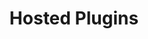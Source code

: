 ---
title: 'Hosted Plugins'
breadcrumb_title: "Hosted plugins"
layout: 'listplugins'
meta_title: 'Plugin integration - MultiSafepay Documentation Center'
meta_description: "In the MultiSafepay Documentation Center all relevant information regarding our Plugins and API. As well as Support pages for Payment Method, Tools and General Questions. You can also find the contact details of our Support Team and Integration Team."
logo: '/icons/Hosted plugins.svg'
short_description: 'lorem ipsumlorem ipsumlorem ipsumlorem ipsumlorem ipsumlorem ipsumlorem ipsum'
weight: 20
---